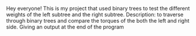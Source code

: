 Hey everyone! This is my project that used binary trees to test the different weights of the left subtree and the right subtree.
Description: to traverse through binary trees and compare the torques
of the both the left and right side. Giving an output at the end of the program
